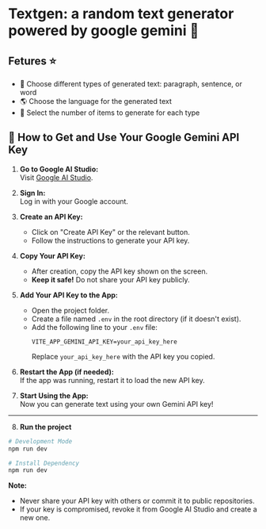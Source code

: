 # Textgen: a random text generator powered by google gemini 🤖

## Fetures ⭐

- 🧾 Choose different types of generated text: paragraph, sentence, or word
- 🌎 Choose the language for the generated text
- 🔢 Select the number of items to generate for each type

## 🔑 How to Get and Use Your Google Gemini API Key

1. **Go to Google AI Studio:**  
   Visit [Google AI Studio](https://aistudio.google.com/app/apikey).

2. **Sign In:**  
   Log in with your Google account.

3. **Create an API Key:**

   - Click on "Create API Key" or the relevant button.
   - Follow the instructions to generate your API key.

4. **Copy Your API Key:**

   - After creation, copy the API key shown on the screen.
   - **Keep it safe!** Do not share your API key publicly.

5. **Add Your API Key to the App:**

   - Open the project folder.
   - Create a file named `.env` in the root directory (if it doesn't exist).
   - Add the following line to your `.env` file:
     ```
     VITE_APP_GEMINI_API_KEY=your_api_key_here
     ```
     Replace `your_api_key_here` with the API key you copied.

6. **Restart the App (if needed):**  
   If the app was running, restart it to load the new API key.

7. **Start Using the App:**  
   Now you can generate text using your own Gemini API key!

---

8. **Run the project**

```bash
# Development Mode
npm run dev

# Install Dependency
npm run dev

```

**Note:**

- Never share your API key with others or commit it to public repositories.
- If your key is compromised, revoke it from Google AI Studio and create a new one.
